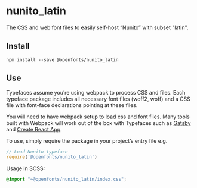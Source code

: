 
# nunito_latin

The CSS and web font files to easily self-host “Nunito” with subset "latin".

## Install

`npm install --save @openfonts/nunito_latin`

## Use

Typefaces assume you’re using webpack to process CSS and files. Each typeface
package includes all necessary font files (woff2, woff) and a CSS file with
font-face declarations pointing at these files.

You will need to have webpack setup to load css and font files. Many tools built
with Webpack will work out of the box with Typefaces such as [Gatsby](https://github.com/gatsbyjs/gatsby)
and [Create React App](https://github.com/facebookincubator/create-react-app).

To use, simply require the package in your project’s entry file e.g.

```javascript
// Load Nunito typeface
require('@openfonts/nunito_latin')
```

Usage in SCSS:
```scss
@import "~@openfonts/nunito_latin/index.css";
```
